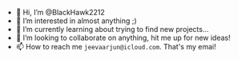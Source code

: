 - 👋 Hi, I’m @BlackHawk2212
- 👀 I’m interested in almost anything ;)
- 🌱 I’m currently learning about trying to find new projects...
- 💞️ I’m looking to collaborate on anything, hit me up for new ideas!
- 📫 How to reach me `jeevaarjun@icloud.com`. That's my emai!

<!---
BlackHawk2212/BlackHawk2212 is a ✨ special ✨ repository because its `README.md` (this file) appears on your GitHub profile.
You can click the Preview link to take a look at your changes.
--->
